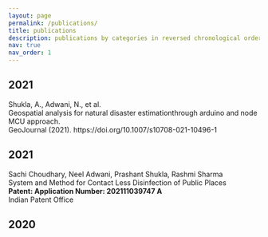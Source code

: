 ```yaml
---
layout: page
permalink: /publications/
title: publications
description: publications by categories in reversed chronological order. generated by jekyll-scholar.
nav: true
nav_order: 1
---
```

<!-- _pages/publications.md -->
<div class="publications">
  
<h2 class="year">2021</h2>
  Shukla, A., Adwani, N., et al. <br>Geospatial analysis for natural disaster estimationthrough arduino and node MCU approach.<br>GeoJournal (2021). https://doi.org/10.1007/s10708-021-10496-1

<h2 class="year">2021</h2>
  Sachi Choudhary, Neel Adwani, Prashant Shukla, Rashmi Sharma<br>
  System and Method for Contact Less Disinfection of Public Places<br>
  <b>Patent: Application Number: 202111039747 A</b><br>
  Indian Patent Office
<h2 class="year">2020</h2>
  
</div>
